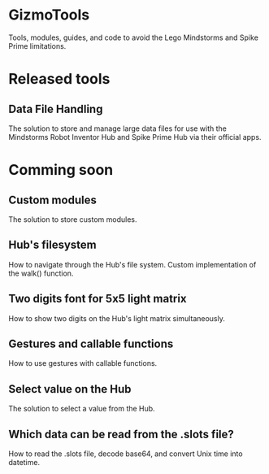 # GizmoTools
Tools, modules, guides, and code to avoid the Lego Mindstorms and Spike Prime limitations.

# Released tools

## Data File Handling
The solution to store and manage large data files for use with the Mindstorms Robot Inventor Hub and Spike Prime Hub via their official apps.

# Comming soon

## Custom modules

The solution to store custom modules.

## Hub's filesystem

How to navigate through the Hub's file system. Custom implementation of the walk() function.

## Two digits font for 5x5 light matrix

How to show two digits on the Hub's light matrix simultaneously.

## Gestures and callable functions

How to use gestures with callable functions. 

## Select value on the Hub

The solution to select a value from the Hub.

## Which data can be read from the .slots file?

How to read the .slots file, decode base64, and convert Unix time into datetime.
